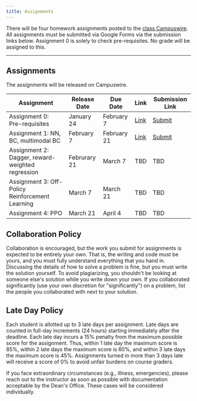 ```yaml
---
title: Assignments
---
```

There will be four homework assignments posted to the [class Campuswire](https://campuswire.com/p/GA305686D). All assignments must be submitted via Google Forms via the submission links below. Assignment 0 is solely to check pre-requisites. No grade will be assigned to this.

---

## Assignments

The assignments will be released on Campuswire.

| Assignment | Release Date | Due Date | Link | Submission Link
| --- | --- | --- | --- | --- |
| Assignment 0: Pre-requisites | January 24 | February 7 | [Link](https://drive.google.com/drive/folders/1oMUARsBacKRWnEWgWqCDGhuvXcGGJIkF?usp=sharing) | [Submit](https://forms.gle/66KS6H2gT6iWs63x8) |
| Assignment 1: NN, BC, multimodal BC | February 7 | February 21 | [Link](https://drive.google.com/drive/folders/1Nqrg4axWwuaxe-0gF0nuaFUy0RbF6d9G?usp=drive_link) | [Submit](https://docs.google.com/forms/d/e/1FAIpQLSdulkvfpKBjyFIuvmUS4rO0sTYSbbXunNUH5djC-E2FbsI8aA/viewform?usp=sharing) |
| Assignment 2: Dagger, reward-weighted regression | Februrary 21 | March 7 | TBD | TBD |
| Assignment 3: Off-Policy Reinforcement Learning | March 7 | March 21 | TBD |  TBD |
| Assignment 4: PPO | March 21 | April 4 | TBD | TBD |
<!-- [TBD](google.com) -->

<!-- ## Assignment Environment and Installation Instructions
Assignment 0 is posted [here](https://campuswire.com/c/G7204E992/feed/2) which will use Google colab for the coding portion. Future assigment environments will be released soon. -->

## Collaboration Policy
Collaboration is encouraged, but the work you submit for assignments is expected to be entirely your own. That is, the writing and code must be yours, and you must fully understand everything that you hand in. Discussing the details of how to solve a problem is fine, but you must write the solution yourself. To avoid plagiarizing, you shouldn't be looking at someone else's solution while you write down your own. If you collaborated significantly (use your own discretion for "significantly") on a problem, list the people you collaborated with next to your solution.

## Late Day Policy
Each student is allotted up to 3 late days per assignment. Late days are counted in full-day increments (24 hours) starting immediately after the deadline. Each late day incurs a 15% penalty from the maximum possible score for the assignment. Thus, within 1 late day the maximum score is 85%, within 2 late days the maximum score is 60%, and within 3 late days the maximum score is 45%. Assignments turned in more than 3 days late will receive a score of 0% to avoid unfair burdens on course graders.

If you face extraordinary circumstances (e.g., illness, emergencies), please reach out to the instructor as soon as possible with documentation acceptable by the Dean's Office. These cases will be considered individually.
